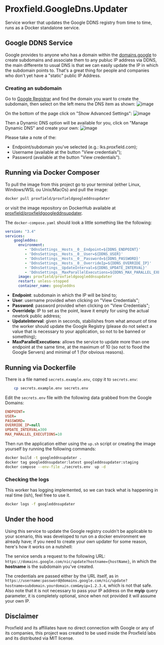 # Proxfield.GoogleDns.Updater
Service worker that updates the Google DDNS registry from time to time, runs as a Docker standalone service.

## Google DDNS Service
Google provides to anyone who has a domain within the [domains.google](domains.google) to create subdomains and associate them to any publuc IP address via DDNS, the main differente to usual DNS is that we can easily update the IP in which the subdomain points to. That's a great thing for people and companies who don't yet have a "static" public IP Address.

### Creating an subdomain
Go to [Google Registrar](https://domains.google.com/registrar/) and find the domain you want to create the subdomain, then select on the left menu the DNS item as shown:
![image](https://github.com/proxfield/Proxfield.GoogleDns.Updater/assets/7343019/ce0f3afd-7d6e-4298-a574-4b2ccf5ac018)

On the bottom of the page click on "Show Advanced Settings":
![image](https://github.com/proxfield/Proxfield.GoogleDns.Updater/assets/7343019/971486f2-b23f-487e-b04f-26590d2933dd)

Then a Dynamic DNS option will be available for you, click on "Manage Dynamic DNS" and create your own:
![image](https://github.com/proxfield/Proxfield.GoogleDns.Updater/assets/7343019/9a3b27d5-312b-470a-a459-1c35dedc701f)

Please take a note of the:
* Endpoint/subdomain you've selected (e.g.: lks.proxfield.com);
* Username (available at the button "View credentials");
* Password (available at the button "View credentials").

## Running via Docker Composer

To pull the image from this project go to your terminal (either Linux, Windows/WSL ou Unix/MacOs) and pull the image:
```bash
docker pull proxfield/proxfieldgoogleddnsupdater
```
or visit the image repository on DockerHub available at [proxfield/proxfieldgoogleddnsupdater](https://hub.docker.com/r/proxfield/proxfieldgoogleddnsupdater).

The `docker-compose.yaml` should look a little something like the following:

```yaml
version: "3.4"
services:
    googleddns:
      environment:
         - 'DdnsSettings__Hosts__0__Endpoint=${DDNS_ENDPOINT}'
         - 'DdnsSettings__Hosts__0__User=${DDNS_USER}'
         - 'DdnsSettings__Hosts__0__Password=${DDNS_PASSWORD}'
         - 'DdnsSettings__Hosts__0__OverrideIp=${DDNS_OVERRIDE_IP}'
         - 'DdnsSettings__UpdateInterval=${DDNS_UPDATE_INTERVAL}'
         - 'DdnsSettings__MaxParallelExecutions=${DDNS_MAX_PARALLEL_EXECUTIONS}'
      image: proxfield/proxfieldgoogleddnsupdater
      restart: unless-stopped
      container_name: googleddns
```

* **Endpoint**: subdomain in which the IP will be bind to;
* **User**: username provided when clicking on "View Credentials";
* **Password**: password provided when clicking on "View Credentials";
* **OverrideIp**: IP to set as the point, leave it empty for using the actual newtork public address;
* **UpdateInterval**: given in seconds, stabilishes from what amount of time the worker should update the Google Registry (please do not select a value that is necessary to your application, so not to be banned or something);
* **MaxParallelExecutions**: allows the service to update more than one endpoint at the same time, at the maximum of 10 (so not to flood the Google Servers) and minimal of 1 (for obvious reasons).

## Running via Dockerfile

There is a file named `secrets.example.env`, copy it to `secrets.env`:
```bash
    cp secrets.example.env secrets.env
```
Edit the `secrets.env` file with the following data grabbed from the Google Domains:

```ini
ENDPOINT=
USER=
PASSWORD=
OVERRIDE_IP=null
UPDATE_INTERVAL=300
MAX_PARALLEL_EXECUTIONS=10
```


Then run the application either using the `up.sh` script or creating the image yourself by running the following commands:

```bash
docker build -t googleddnsupdater .
docker tag googleddnsupdater:latest googleddnsupdater:staging
docker compose --env-file ./secrets.env  up -d
```

### Checking the logs
This worker has logging implemented, so we can track what is happening in real time (ish), feel free to use it.
```bash
docker logs -f googleddnsupdater
```

## Under the hood

Using this service to update the Google registry couldn't be applicable to your scenario, this was developed to run on a docker environment we already have; if you need to create your own updater for some reason, here's how it works on a nutshell:

The service sends a request to the following URL: `https://domains.google.com/nic/update?hostname={hostName}`, in which the **hostname** is the subdomain you've created. 

The credentials are passed either by the URL itself, as in `https://username:password@domains.google.com/nic/update?hostname=subdomain.yourdomain.com&myip=1.2.3.4`, which is not that safe. Also note that it is not necessary to pass your IP address on the **myip** query parameter, it is completely optional, since when not provided it will assume your own IP.

## Disclaimer

Proxfield and its affiliates have no direct connection with Google or any of its companies, this project was created to be used inside the Proxfield labs and its distributed via MIT license.
